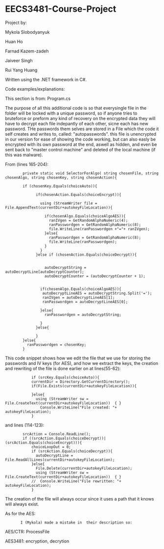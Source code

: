 # EECS3481-Course-Project

Project by: 

Mykola Slobodyanyuk

Huan Ho

Farnad Kazem-zadeh

Jaiveer Singh

Rui Yang Huang

Written using the .NET framework in C#.

Code examples/explanations:

This section is from: Program.cs 

The purpose of all this additional code is so that everysingle file in the folder will be locked with a unique password, so if anyone tries to bruteforce or preform any kind of recovery on the encrypted data they will have to decrypt each file indepantly of each other, sicne each has new password. THe passwords them selves are stored in a File which the code it self creates and writes to, called: "autopasswords". this file is unencrypted in our version for ease of showing the code working, but can also easly be encrypted with its own password at the end, aswell as hidden, and even be sent back to "master control machine" and deleted of the local machine (if this was malware). 

From (lines 165-204):

            private static void SelectorForAlgo( string chosenFile, string chosenAlgo, string chosenKey, string chosenAction){

            if (chosenKey.Equals(choiceAuto)){

                  if(chosenAction.Equals(choiceEncrypt)){

                    using (StreamWriter file = File.AppendText(currentDir+autokeyFileLocation)){

                      if(chosenAlgo.Equals(choiceAlgoAES)){
                        ranIVgen = GetRandomAlphaNumeric(4);
                        ranPasswordgen = GetRandomAlphaNumeric(8);
                        file.WriteLine(ranPasswordgen +"="+ ranIVgen);
                      }else{
                        ranPasswordgen = GetRandomAlphaNumeric(8);
                        file.WriteLine(ranPasswordgen);
                      }
                    }
                  }else if (chosenAction.Equals(choiceDecrypt)){


                      autoDecryptString = autoDecryptLine[autoDecryptCounter];
                      autoDecryptCounter = (autoDecryptCounter + 1);


                    if(chosenAlgo.Equals(choiceAlgoAES)){
                     autoDecryptLineAES = autoDecryptString.Split('=');
                     ranIVgen = autoDecryptLineAES[1];
                     ranPasswordgen = autoDecryptLineAES[0];

                    }else{
                      ranPasswordgen = autoDecryptString;

                    }
                  }else{

                  }
            }else{
              ranPasswordgen = chosenKey;
            }
            
 This code snippet shows how we edit the file that we use for storing the passwords and IV keys (for AES), and how we extract the keys, the creation and rewriting of the file is done earlier on at lines(55-62):    
   
                if (srcKey.Equals(choiceAuto)){
                currentDir = Directory.GetCurrentDirectory();
                if(File.Exists(currentDir+autokeyFileLocation)){

                }else{
                  using (StreamWriter sw = File.CreateText(currentDir+autokeyFileLocation))  { }
                    Console.WriteLine("File created: "+ autokeyFileLocation);
                }
                
and lines (114-123):

            srcAction = Console.ReadLine();
            if ((srcAction.Equals(choiceDecrypt))|(srcAction.Equals(choiceEncrypt))){
                choiceLoopOut = 0;
                if (srcAction.Equals(choiceDecrypt)){
                  autoDecryptLine = File.ReadAllLines(currentDir+autokeyFileLocation);
                }else{
                  File.Delete(currentDir+autokeyFileLocation);
                  using (StreamWriter sw = File.CreateText(currentDir+autokeyFileLocation))  { }
                //  Console.WriteLine("File rewritten: "+ autokeyFileLocation);
                } 
                
  The creation of the file will always occur since it uses a path that it knows will always exist. 

As for the AES: 
           
           I (Mykola) made a mistake in  their description so: 

AES/CTR: ProcessFile

AES3481: encryption, decrytion
                        
